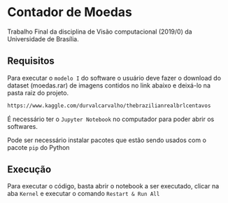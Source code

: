 # Contador de Moedas

Trabalho Final da disciplina de Visão computacional (2019/0) da Universidade de Brasília.


## Requisitos
Para executar o `modelo I` do software o usuário deve fazer o download do dataset (moedas.rar) de imagens contidos no link abaixo e deixá-lo na pasta raiz do projeto.

```sh
https://www.kaggle.com/durvalcarvalho/thebrazilianrealbrlcentavos
```
É necessário ter o `Jupyter Notebook` no computador para poder abrir os softwares.

Pode ser necessário instalar pacotes que estão sendo usados com o pacote `pip` do Python

## Execução
Para executar o código, basta abrir o notebook a ser executado, clicar na aba `Kernel` e executar o comando `Restart & Run All`
